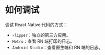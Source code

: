 # 如何调试

调试 React Native 代码的方式：

- `Flipper`：独立的第三方应用。
- `Metro`：查看 RN 端打印的日志。
- `Android Studio`：查看原生端和 RN 端的日志。
